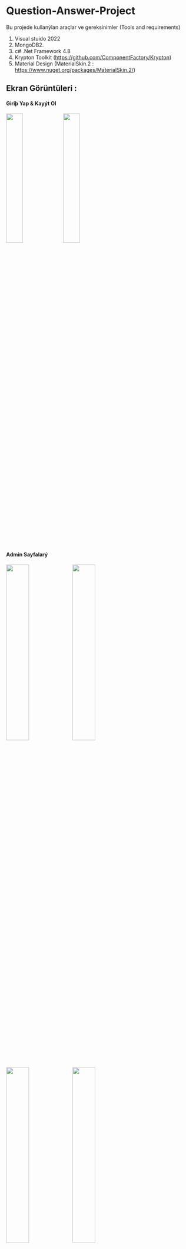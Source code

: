 # Question-Answer-Project

Bu projede kullanýlan araçlar ve gereksinimler (Tools and requirements)
1. Visual stuido 2022
2. MongoDB2. 
3. c# .Net Framework 4.8
4. Krypton Toolkit (https://github.com/ComponentFactory/Krypton)
5. Material Design (MaterialSkin.2 : https://www.nuget.org/packages/MaterialSkin.2/)

<h2>Ekran Görüntüleri :</h2>
<div>
  <h4>Giriþ Yap & Kayýt Ol </h4>
<img style="width : 30%" src = "https://user-images.githubusercontent.com/76887611/166411557-3ec84d77-718f-4b5e-8103-ca05d2ba9e6b.PNG">
<img style="width : 30%" src = "https://user-images.githubusercontent.com/76887611/166411564-8d4e352c-e00f-4e6e-ba65-20829be952d0.PNG">
</div>

<div>
  <h4>Admin Sayfalarý</h4>
<img style="width : 35%" src = "https://user-images.githubusercontent.com/76887611/166411850-e89504f8-3582-47c8-8105-6e767cbb985b.PNG">
<img style="width : 35%" src = "https://user-images.githubusercontent.com/76887611/166411887-bb3291a5-5363-4d6b-b8f0-c7519df1a4a7.PNG">
<img style="width : 35%" src = "https://user-images.githubusercontent.com/76887611/166411902-b877a66e-2f12-4c90-8de8-624408199b1f.PNG">
<img style="width : 35%" src = "https://user-images.githubusercontent.com/76887611/166411911-8fc797d4-f555-48ec-b5b8-dcadf6dd88f5.PNG">
</div>

<div>
  <h4>Öðretmen Sayfalarý</h4>
<img style="width : 35%" src = "https://user-images.githubusercontent.com/76887611/166412398-0674f508-5376-4c72-89e1-2e41501a1884.PNG">
<img style="width : 35%" src = "https://user-images.githubusercontent.com/76887611/166412435-ba481b45-5c2f-44ad-8b53-612fdbb6e8db.PNG">
</div>

<div>
  <h4>Öðrenci Sayfalarý</h4>
<img style="width : 35%" src = "https://user-images.githubusercontent.com/76887611/166414425-85b0e95a-474e-488a-aa16-9f2d83a87295.PNG">
<img style="width : 35%" src = "https://user-images.githubusercontent.com/76887611/166414479-ccc1f30a-8a9e-4f06-919d-1b66c11b17c6.PNG">
<img style="width : 35%" src = "https://user-images.githubusercontent.com/76887611/166414441-f549ac77-27d4-4849-a5c1-40ac7d4819c5.PNG">
<img style="width : 20%" src = "https://user-images.githubusercontent.com/76887611/166437046-73233738-1a3d-4cae-b007-621357abddff.PNG">
</div>

